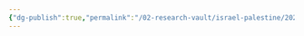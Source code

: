 ```yaml
---
{"dg-publish":true,"permalink":"/02-research-vault/israel-palestine/2023-10-07-present-israel-palestine-war/","updated":"2025-08-21T16:41:53.648-04:00"}
---
```


